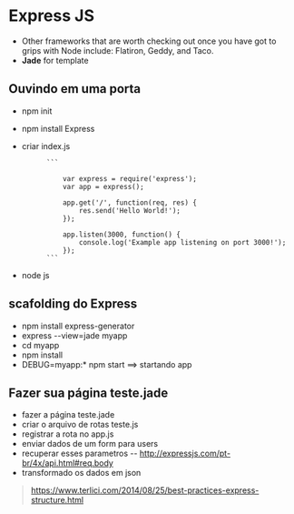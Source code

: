 # Express JS

* Other frameworks that are worth checking out once you have got to grips with Node include: Flatiron, Geddy, and Taco.
* **Jade** for template

## Ouvindo em uma porta

* npm init
* npm install Express
* criar index.js

            ```

                var express = require('express');
                var app = express();

                app.get('/', function(req, res) {
                    res.send('Hello World!');
                });

                app.listen(3000, function() {
                    console.log('Example app listening on port 3000!');
                });
            ```

* node js


## scafolding do Express

* npm install express-generator
* express --view=jade myapp
* cd myapp
* npm install
* DEBUG=myapp:* npm start  ==> startando app



## Fazer sua página teste.jade

* fazer a página teste.jade
* criar o arquivo de rotas teste.js
* registrar a rota no app.js
* enviar dados de um form para users
* recuperar esses parametros -- http://expressjs.com/pt-br/4x/api.html#req.body
* transformado os dados em json




> https://www.terlici.com/2014/08/25/best-practices-express-structure.html
